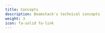 ```yaml
---
title: Concepts
description: Beamstack's technical concepts
weight: 3
icon: fa-solid fa-link
---
```

